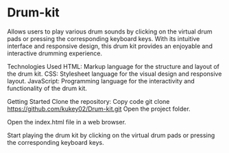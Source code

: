 # Drum-kit
Allows users to play various drum sounds by clicking on the virtual drum pads or pressing the corresponding keyboard keys. With its intuitive interface and responsive design, this drum kit provides an enjoyable and interactive drumming experience.

Technologies Used
HTML: Markup language for the structure and layout of the drum kit.
CSS: Stylesheet language for the visual design and responsive layout.
JavaScript: Programming language for the interactivity and functionality of the drum kit.

Getting Started
Clone the repository:
Copy code
git clone https://github.com/kukey02/Drum-kit.git
Open the project folder.

Open the index.html file in a web browser.

Start playing the drum kit by clicking on the virtual drum pads or pressing the corresponding keyboard keys.
